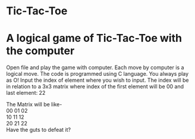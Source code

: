 # Tic-Tac-Toe
<h1>A logical game of Tic-Tac-Toe with the computer</h1>
<p>Open file and play the game with computer. Each move by computer is a logical move.
The code is programmed using C language.
You always play as O!
Input the index of element where you wish to input. 
The index will be in relation to a 3x3 matrix where index of the first element will be 00 and last element: 22</p>
The Matrix will be like- </br>
00  01  02 </br>
10  11  12 </br>
20  21  22 </br>                       
Have the guts to defeat it?
